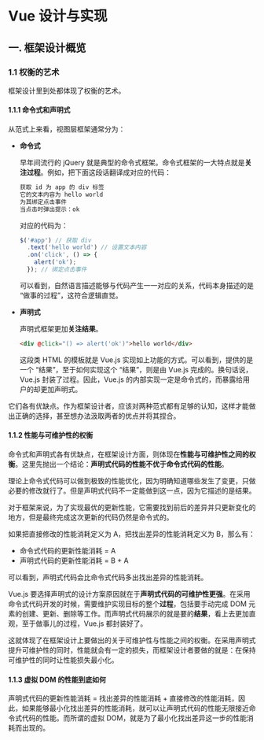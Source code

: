 # Vue 设计与实现

<!-- @import "[TOC]" {cmd="toc" depthFrom=1 depthTo=6 orderedList=false} -->

## 一. 框架设计概览

### 1.1 权衡的艺术

框架设计里到处都体现了权衡的艺术。

#### 1.1.1 命令式和声明式

从范式上来看，视图层框架通常分为：

- **命令式**

  早年间流行的 jQuery 就是典型的命令式框架。命令式框架的一大特点就是**关注过程**。例如，把下面这段话翻译成对应的代码：

  ```txt
  获取 id 为 app 的 div 标签
  它的文本内容为 hello world
  为其绑定点击事件
  当点击时弹出提示：ok
  ```

  对应的代码为：

  ```js
  $('#app') // 获取 div
    .text('hello world') // 设置文本内容
    .on('click', () => {
      alert('ok');
    }); // 绑定点击事件
  ```

  可以看到，自然语言描述能够与代码产生一一对应的关系，代码本身描述的是 “做事的过程”，这符合逻辑直觉。

- **声明式**

  声明式框架更加**关注结果**。

  ```html
  <div @click="() => alert('ok')">hello world</div>
  ```

  这段类 HTML 的模板就是 Vue.js 实现如上功能的方式。可以看到，提供的是一个 “结果”，至于如何实现这个 “结果”，则是由 Vue.js 完成的。换句话说，Vue.js 封装了过程。因此，Vue.js 的内部实现一定是命令式的，而暴露给用户的却更加声明式。

它们各有优缺点。作为框架设计者，应该对两种范式都有足够的认知，这样才能做出正确的选择，甚至想办法汲取两者的优点并将其捏合。

#### 1.1.2 性能与可维护性的权衡

命令式和声明式各有优缺点，在框架设计方面，则体现在**性能与可维护性之间的权衡**。这里先抛出一个结论：**声明式代码的性能不优于命令式代码的性能**。

理论上命令式代码可以做到极致的性能优化，因为明确知道哪些发生了变更，只做必要的修改就行了。但是声明式代码不一定能做到这一点，因为它描述的是结果。

对于框架来说，为了实现最优的更新性能，它需要找到前后的差异并只更新变化的地方，但是最终完成这次更新的代码仍然是命令式的。

如果把直接修改的性能消耗定义为 A，把找出差异的性能消耗定义为 B，那么有：

- 命令式代码的更新性能消耗 = A
- 声明式代码的更新性能消耗 = B + A

可以看到，声明式代码会比命令式代码多出找出差异的性能消耗。

Vue.js 要选择声明式的设计方案原因就在于**声明式代码的可维护性更强**。在采用命令式代码开发的时候，需要维护实现目标的整个**过程**，包括要手动完成 DOM 元素的创建、更新、删除等工作。而声明式代码展示的就是要的**结果**，看上去更加直观，至于做事儿的过程，Vue.js 都封装好了。

这就体现了在框架设计上要做出的关于可维护性与性能之间的权衡。在采用声明式提升可维护性的同时，性能就会有一定的损失，而框架设计者要做的就是：在保持可维护性的同时让性能损失最小化。

#### 1.1.3 虚拟 DOM 的性能到底如何

声明式代码的更新性能消耗 = 找出差异的性能消耗 + 直接修改的性能消耗，因此，如果能够最小化找出差异的性能消耗，就可以让声明式代码的性能无限接近命令式代码的性能。而所谓的虚拟 DOM，就是为了最小化找出差异这一步的性能消耗而出现的。
